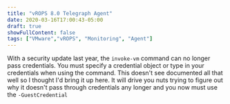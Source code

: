 ```yaml
---
title: "vROPS 8.0 Telegraph Agent"
date: 2020-03-16T17:00:43-05:00
draft: true
showFullContent: false
tags: ["VMware","vROPS", "Monitoring", "Agent"]
---
```


With a security update last year, the ```invoke-vm``` command can no longer pass credentials. You must specify a credential object or type in your credentials when using the command. This doesn't see documented all that well so I thought I'd bring it up here. It will drive you nuts trying to figure out why it doesn't pass through credentials any longer and you now must use the ```-GuestCredential```